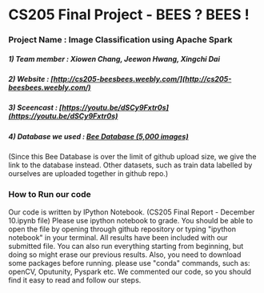 # CS205 Final Project - BEES ? BEES !
### Project Name : Image Classification using Apache Spark
##### 1) Team member : Xiowen Chang, Jeewon Hwang, Xingchi Dai
##### 2) Website : [http://cs205-beesbees.weebly.com/](http://cs205-beesbees.weebly.com/) 
##### 3) Sceencast : [https://youtu.be/dSCy9Fxtr0s](https://youtu.be/dSCy9Fxtr0s)
##### 4) Database we used : [Bee Database (5,000 images)](http://www.drivendata.org/competitions/8/data/)
(Since this Bee Database is over the limit of github upload size, we give the link to the database instead. Other datasets, such as train data labelled by ourselves are uploaded together in github repo.)

### How to Run our code
Our code is written by IPython Notebook. (CS205 Final Report - December 10.ipynb file) Please use ipython notebook to grade.
You should be able to open the file by opening through github repository or typing "ipython notebook" in your terminal. 
All results have been included with our submitted file. You can also run everything starting from beginning, but doing so might erase our previous results.
Also, you need to download some packages before running. please use "conda" commands, such as: openCV, Oputunity, Pyspark etc.
We commented our code, so you should find it easy to read and follow our steps.
